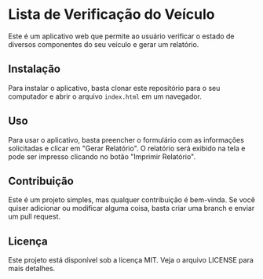# Lista de Verificação do Veículo
Este é um aplicativo web que permite ao usuário verificar o estado de diversos componentes do seu veículo e gerar um relatório.

## Instalação
Para instalar o aplicativo, basta clonar este repositório para o seu computador e abrir o arquivo `index.html` em um navegador.

## Uso
Para usar o aplicativo, basta preencher o formulário com as informações solicitadas e clicar em "Gerar Relatório". O relatório será exibido na tela e pode ser impresso clicando no botão "Imprimir Relatório".

## Contribuição
Este é um projeto simples, mas qualquer contribuição é bem-vinda. Se você quiser adicionar ou modificar alguma coisa, basta criar uma branch e enviar um pull request.

## Licença
Este projeto está disponível sob a licença MIT. Veja o arquivo LICENSE para mais detalhes.
